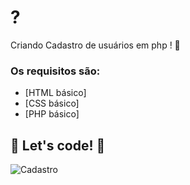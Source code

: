 # ? 

Criando Cadastro de usuários em php ! 🤩

### Os requisitos são:

* [HTML básico]
* [CSS básico]
* [PHP básico]

## 🚀 Let's code! 🚀

<img src="C:\xampp\htdocs\cadastro\img git" alt="Cadastro"/>
